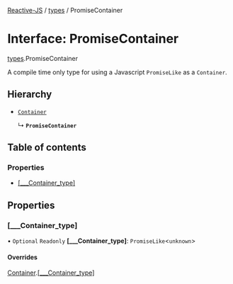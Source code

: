 [Reactive-JS](../README.md) / [types](../modules/types.md) / PromiseContainer

# Interface: PromiseContainer

[types](../modules/types.md).PromiseContainer

A compile time only type for using a Javascript `PromiseLike` as a `Container`.

## Hierarchy

- [`Container`](types.Container.md)

  ↳ **`PromiseContainer`**

## Table of contents

### Properties

- [[\_\_\_Container\_type]](types.PromiseContainer.md#[___container_type])

## Properties

### [\_\_\_Container\_type]

• `Optional` `Readonly` **[\_\_\_Container\_type]**: `PromiseLike`<`unknown`\>

#### Overrides

[Container](types.Container.md).[[___Container_type]](types.Container.md#[___container_type])

